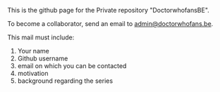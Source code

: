 This is the github page for the Private repository "DoctorwhofansBE".  

To become a collaborator, send an email to admin@doctorwhofans.be. 

This mail must include:
  1. Your name
  2. Github username
  3. email on which you can be contacted
  4. motivation
  5. background regarding the series
